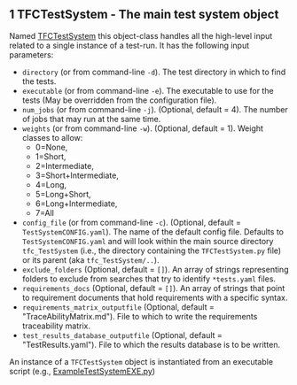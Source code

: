 ## 1 TFCTestSystem - The main test system object
Named [TFCTestSystem](../src/tfc_TestSystem/TFCTestSystem.py) this object-class
handles all the high-level input related to a single instance of a test-run.
It has the following input parameters:
 - `directory` (or from command-line `-d`). The test directory in which to find the tests.
 - `executable` (or from command-line `-e`). The executable to use for the tests (May be
    overridden from the configuration file).
 - `num_jobs` (or from command-line `-j`). (Optional, default = 4). The number of jobs that
   may run at the same time.
 - `weights` (or from command-line `-w`). (Optional, default = 1). Weight classes to allow:
   - 0=None,
   - 1=Short,
   - 2=Intermediate,
   - 3=Short+Intermediate,
   - 4=Long,
   - 5=Long+Short,
   - 6=Long+Intermediate,
   - 7=All
 - `config_file` (or from command-line `-c`).
   (Optional, default = `TestSystemCONFIG.yaml`). The name of the default config
    file. Defaults to `TestSystemCONFIG.yaml` and will look within the main
    source directory `tfc_TestSystem` (i.e., the directory containing the
    `TFCTestSystem.py` file) or its parent (aka `tfc_TestSystem/..`).
 - `exclude_folders` (Optional, default = `[]`). An array of strings
   representing folders to exclude from searches that try to identify
   `*tests.yaml` files.
 - `requirements_docs` (Optional, default = `[]`). An array of strings that
   point to requirement documents that hold requirements with a specific syntax.
 - `requirements_matrix_outputfile` (Optional, default = "TraceAbilityMatrix.md").
   File to which to write the requirements traceability matrix.
 - `test_results_database_outputfile` (Optional, default = "TestResults.yaml").
   File to which the results database is to be written.

An instance of a `TFCTestSystem` object is instantiated from an executable
script (e.g., [ExampleTestSystemEXE.py](../src/tfc_TestSystem/ExampleTestSystemEXE.py))


